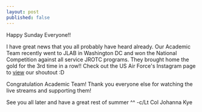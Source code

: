 ```yaml
---
layout: post
published: false
---
```

Happy Sunday Everyone!!

I have great news that you all probably have heard already.
Our Academic Team recently went to JLAB in Washington DC and won the National Competition against all service JROTC programs. They brought home the gold for the 3rd time in a row!! 
Check out the US Air Force's Instagram page to [view](https://www.instagram.com/p/BknZWTsg1Dp/?taken-by=usairforce) our shoutout :D

Congratulation Academic Team! Thank you everyone else for watching the live streams and supporting them!

See you all later and have a great rest of summer ^^
-c/Lt Col Johanna Kye